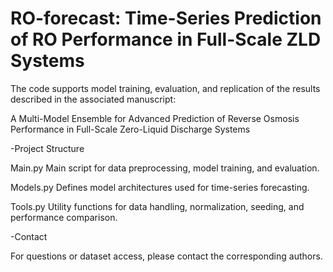 # RO-forecast: Time-Series Prediction of RO Performance in Full-Scale ZLD Systems

The code supports model training, evaluation, and replication of the results described in the associated manuscript:

A Multi-Model Ensemble for Advanced Prediction of Reverse Osmosis Performance in Full-Scale Zero-Liquid Discharge Systems

-Project Structure

Main.py
Main script for data preprocessing, model training, and evaluation.

Models.py
Defines model architectures used for time-series forecasting.

Tools.py
Utility functions for data handling, normalization, seeding, and performance comparison.

-Contact

For questions or dataset access, please contact the corresponding authors.
